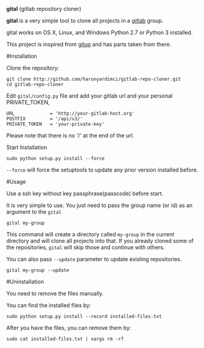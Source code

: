 **gital** (gitlab repository cloner)

**gital** is a very simple tool to clone all projects in a [gitlab](http://www.gitlab.com) group.

gital works on OS X, Linux, and Windows Python 2.7 or Python 3 installed.

This project is inspired from [gitup](https://github.com/earwig/git-repo-updater) and has parts taken from there.

#Installation

Clone the repository:

    git clone http://github.com/harunyardimci/gitlab-repo-cloner.git
    cd gitlab-repo-cloner

Edit `gital/config.py` file and add your gitlab url and your personal PRIVATE_TOKEN,

    URL             = 'http://your-gitlab-host.org'
    POSTFIX         = '/api/v3/'
    PRIVATE_TOKEN   = 'your-private-key'

Please note that there is no '/' at the end of the url.

Start Installation

    sudo python setup.py install --force

`--force` will force the setuptools to update any prior version installed before.


#Usage

Use a ssh key without key passphrase(passcode) before start.

It is very simple to use. You just need to pass the group name (or id) as an argument to the `gital`

    gital my-group

This command will create a directory called `my-group` in the current directory and will clone all projects into that. If you already cloned some of the repositories, `gital` will skip those and continue with others.

You can also pass `--update` parameter to update existing repositories.

    gital my-group --update


#Uninstallation

You need to remove the files manually.

You can find the installed files by:

    sudo python setup.py install --record installed-files.txt

After you have the files, you can remove them by:

    sudo cat installed-files.txt | xargs rm -rf
